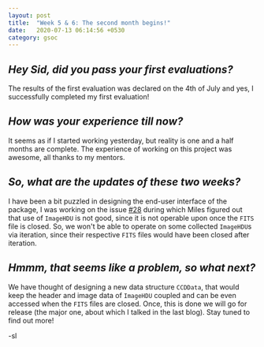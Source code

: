 ```yaml
---
layout: post
title:  "Week 5 & 6: The second month begins!"
date:   2020-07-13 06:14:56 +0530
category: gsoc
---
```


## *Hey Sid, did you pass your first evaluations?*

The results of the first evaluation was declared on the 4th of July and yes, I successfully completed my first evaluation!

## *How was your experience till now?*

It seems as if I started working yesterday, but reality is one and a half months are complete. The experience of working on this project was awesome, all thanks to my mentors.

## *So, what are the updates of these two weeks?*

I have been a bit puzzled in designing the end-user interface of the package, I was working on the issue [#28](https://github.com/JuliaAstro/CCDReduction.jl/issues/28) during which Miles figured out that use of `ImageHDU` is not good, since it is not operable upon once the `FITS` file is closed. So, we won't be able to operate on some collected `ImageHDU`s via iteration, since their respective `FITS` files would have been closed after iteration.

## *Hmmm, that seems like a problem, so what next?*

We have thought of designing a new data structure `CCDData`, that would keep the header and image data of `ImageHDU` coupled and can be even accessed when the `FITS` files are closed. Once, this is done we will go for release (the major one, about which I talked in the last blog). Stay tuned to find out more!

-sl